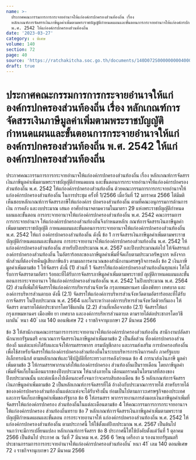 ```yaml
---
name: >-
  ประกาศคณะกรรมการการกระจายอำนาจให้แก่องค์กรปกครองส่วนท้องถิ่น เรื่อง 
  หลักเกณฑ์การจัดสรรเงินภาษีมูลค่าเพิ่มตามพระราชบัญญัติกำหนดแผนและขั้นตอนการกระจายอำนาจให้แก่องค์กรปกครองส่วนท้องถิ่น
  พ.ศ. 2542 ให้แก่องค์กรปกครองส่วนท้องถิ่น
date: '2023-03-27'
category: ง พิเศษ
volume: 140
section: 72
page: 40
source: 'https://ratchakitcha.soc.go.th/documents/140D072S0000000004000.pdf'
draft: true
---
```


# ประกาศคณะกรรมการการกระจายอำนาจให้แก่องค์กรปกครองส่วนท้องถิ่น เรื่อง  หลักเกณฑ์การจัดสรรเงินภาษีมูลค่าเพิ่มตามพระราชบัญญัติกำหนดแผนและขั้นตอนการกระจายอำนาจให้แก่องค์กรปกครองส่วนท้องถิ่น พ.ศ. 2542 ให้แก่องค์กรปกครองส่วนท้องถิ่น

ประกาศคณะกรรมการการกระจายอำนาจให้แก่องค์กรปกครองส่วนท้องถิ่น เรื่อง หลักเกณฑ์การจัดสรรเงินภาษีมูลค่าเพิ่มตามพระราชบัญญัติกำหนดแผน และขั้นตอนการกระจายอำนาจให้แก่องค์กรปกครองส่วนท้องถิ่น พ.ศ. 2542 ให้แก่องค์กรปกครองส่วนท้องถิ่น ด้วยคณะกรรมการการกระจายอำนาจให้แก่องค์กรปกครองส่วนท้องถิ่น ในการประชุม ครั้งที่ 1/2566 เมื่อวันที่ 12 มกราคม 2566 ได้มีมติเห็นชอบหลักเกณฑ์การจัดสรรภาษีให้แก่องค์กร ปกครองส่วนท้องถิ่น ตามที่คณะอนุกรรมการด้านการเงิน การคลัง และงบประมาณ เสนอ อาศัยอำนาจตามความในมาตรา 29 แห่งพระราชบัญญัติกำหนดแผนและขั้นตอน การกระจายอานาจให้แก่องค์กรปกครองส่วนท้องถิ่น พ.ศ. 2542 คณะกรรมการการกระจายอำนาจ ให้แก่องค์กรปกครองส่วนท้องถิ่นจึงกำหนดหลักเ กณฑ์การจัดสรรเงินภาษีมูลค่าเพิ่มตามพระราชบัญญัติ กาหนดแผนและขั้นตอนการกระจายอานาจให้แก่องค์กรปกครองส่วนท้องถิ่น พ.ศ. 2542 ให้แก่ องค์กรปกครองส่วนท้องถิ่น ดังนี้ ข้อ 1 การจัดสรรเงินภาษีมูลค่าเพิ่มตามพระราชบัญญัติกำหนดแผนและขั้นตอน การกระจายอานาจให้แก่องค์กรปกครองส่วนท้องถิ่น พ.ศ. 2542 ให้แก่องค์กรปกครองส่วนท้องถิ่น สาหรับปีงบประมาณ พ.ศ. 2567 และปีงบประมาณต่อไป ให้จัดสรรแก่องค์กรปกครองส่วนท้องถิ่น ในอัตราร้อยละของภาษีมูลค่าเพิ่มที่จัดเก็บตามประมวลรัษฎากร หลังจากหักส่วนที่ต้องจ่ำยคืนผู้เสียภาษีแล้ว ตามผลการคานวณของสำนักงานเศรษฐกิจการคลัง ข้อ 2 เงินภาษีมูลค่าเพิ่มตามข้อ 1 ให้จัดสรร ดังนี้ (1) ส่วนที่ 1 จัดสรรให้แก่องค์กรปกครองส่วนท้องถิ่นทุกแห่ง ให้ได้รับการจัดสรรตามอัตรา ร้อยละที่ได้รับการจัดสรรภาษีมูลค่าเพิ่มตามพระราชบั ญญัติกาหนดแผนและขั้นตอนการกระจายอานาจ ให้แก่องค์กรปกครองส่วนท้องถิ่น พ.ศ. 2542 ในปีงบประมาณ พ.ศ. 2564 (2) ส่วนที่เพิ่มให้จัดสรรให้แก่องค์การบริหารส่วนจังหวัด กรุงเทพมหานคร เมืองพัทยา เทศบาล และองค์การบริหารส่วนตาบล ดังนี้ (2.1) จัดสรรให้แก่องค์การบริหารส่วนจังหวัดตามอัตราร้อยละที่ได้รับการจัดสรร ในปีงบประมาณ พ.ศ. 2564 และในระหว่างองค์การบริหารส่วนจังหวัดด้วยกันเอง ให้จัดสรร ตามรายได้ต่อประชากรโดยวิธีผกผัน (2.2) ส่วนที่เหลือจากข้อ (2.1) จัดสรรให้แก่กรุงเทพมหานคร เมืองพัท ยา เทศบาล และองค์การบริหารส่วนตาบล ตามรายได้ต่อประชากรโดยวิธีผกผัน ้ หนา 40 ่ เลม 140 ตอนพิเศษ 72 ง ราชกิจจานุเบกษา 27 มีนาคม 2566

ข้อ 3 ให้สานักงานคณะกรรมการการกระจายอานาจให้แก่องค์กรปกครองส่วนท้องถิ่น สานักงานปลัดสานักนายกรัฐมนตรี คานวณการจัดสรรเงินภาษีมูลค่าเพิ่มตามข้อ 2 เป็นสัดส่วน ที่องค์กรปกครองส่วนท้องถิ่ นแต่ละแห่งได้รับและแจ้งให้กรมสรรพากร กรมบัญชีกลาง และกรมส่งเสริม การปกครองท้องถิ่นเพื่อใช้สาหรับจัดสรรให้แก่องค์กรปกครองส่วนท้องถิ่นในระบบบริหารการเงินการคลัง ภาครัฐแบบอิเล็กทรอนิกส์ ตามหลักเกณฑ์และวิธีปฏิบัติที่กระทรวงการคลังกำหนด ข้อ 4 การนาส่งเงินภาษี มูลค่าเพิ่มตามข้อ 3 ให้กรมสรรพากรนาส่งให้แก่องค์กรปกครอง ส่วนท้องถิ่นเป็นรายเดือน โดยภาษีมูลค่าเพิ่มที่จัดเก็บในเดือนแรกของปีงบประมาณ ให้นาส่งภายใน เดือนมกราคมในไตรมาสที่สองของปีงบประมาณนั้น และต่อเนื่องไปเดือนละครั้งจนกว่าจะครบสิบสองเดือน ข้อ 5 หลักเกณฑ์การจัดสรรเงินภาษีมูลค่าเพิ่มตามข้อ 2 เป็นหลักเกณฑ์การจัดสรรที่ได้ อ้างอิงกับประมาณการรายได้ สาหรับรายได้ขององค์กรปกครองส่วนท้องถิ่นแต่ละแห่งจะได้รับจริงนั้น ย่อมเป็นไปตามภาวะเศรษฐกิจของประเทศและการจัดเก็บภาษีมูลค่าเพิ่มของรัฐบาล ข้อ 6 ให้กรมสรร พากรรายงานการส่งมอบเงินภาษีมูลค่าเพิ่มที่จัดสรรให้แก่องค์กรปกครอง ส่วนท้องถิ่นในแต่ละเดือนตามข้อ 4 ให้คณะกรรมการการกระจายอานาจให้แก่องค์กรปกครอง ส่วนท้องถิ่นทราบ ข้อ 7 หลักเกณฑ์การจัดสรรเงินภาษีมูลค่าเพิ่มตามพระราชบัญญัติกำหนดแผนและขั้นตอน การกระจายอานาจให้ แก่องค์กรปกครองส่วนท้องถิ่น พ.ศ. 2542 ให้แก่องค์กรปกครองส่วนท้องถิ่น ตามประกาศนี้ ให้ใช้ตั้งแต่ปีงบประมาณ พ.ศ. 2567 เป็นต้นไป จนกว่าจะมีการเปลี่ยนแปลง หลักเกณฑ์การจัดสรร ข้อ 8 ประกาศนี้ให้ใช้บังคับตั้งแต่วันที่ 1 ตุลาคม 2566 เป็นต้นไป ประกาศ ณ วันที่ 7 มีนาคม พ.ศ. 256 6 วิษณุ เครืองา ม รองนายกรัฐมนตรี ประธานกรรมการการกระจายอำนาจให้แก่องค์กรปกครองส่วนท้องถิ่น ้ หนา 41 ่ เลม 140 ตอนพิเศษ 72 ง ราชกิจจานุเบกษา 27 มีนาคม 2566
